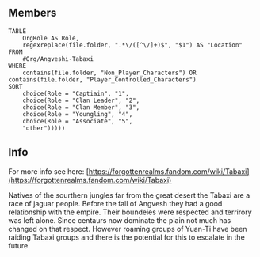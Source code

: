 ## Members
```dataview 
TABLE 
	OrgRole AS Role, 
	regexreplace(file.folder, ".*\/([^\/]+)$", "$1") AS "Location"
FROM 
	#Org/Angveshi-Tabaxi
WHERE 
	contains(file.folder, "Non_Player_Characters") OR contains(file.folder, "Player_Controlled_Characters")
SORT 
	choice(Role = "Captiain", "1", 
	choice(Role = "Clan Leader", "2", 
	choice(Role = "Clan Member", "3", 
	choice(Role = "Youngling", "4", 
	choice(Role = "Associate", "5",
	"other")))))
```
## Info
For more info see here: [https://forgottenrealms.fandom.com/wiki/Tabaxi](https://forgottenrealms.fandom.com/wiki/Tabaxi)

Natives of the sourthern jungles far from the great desert the Tabaxi are a race of jaguar people. Before the fall of Angvesh they had a good relationship with the empire. Their boundeies were respected and terrirory was left alone. Since centaurs now dominate the plain not much has changed on that respect. However roaming groups of Yuan-Ti have been raiding Tabaxi groups and there is the potential for this to escalate in the future.